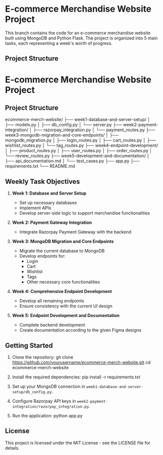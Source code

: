 # E-commerce Merchandise Website Project

This branch contains the code for an e-commerce merchandise website built using MongoDB and Python Flask. The project is organized into 5 main tasks, each representing a week's worth of progress.

## Project Structure
# E-commerce Merchandise Website Project

## Project Structure

ecommerce-merch-website/
├── week1-database-and-server-setup/
│   ├── models.py
│   ├── db_config.py
│   └── server.py
├── week2-payment-integration/
│   ├── razorpay_integration.py
│   └── payment_routes.py
├── week3-mongodb-migration-and-core-endpoints/
│   ├── mongodb_migration.py
│   ├── login_routes.py
│   ├── cart_routes.py
│   ├── wishlist_routes.py
│   └── tag_routes.py
├── week4-endpoint-development/
│   ├── product_routes.py
│   ├── user_routes.py
│   ├── order_routes.py
│   └── review_routes.py
├── week5-development-and-documentation/
│   ├── api_documentation.md
│   └── test_cases.py
├── app.py
├── requirements.txt
└── README.md

## Weekly Task Objectives

1. **Week 1: Database and Server Setup**
   - Set up necessary databases
   - Implement APIs
   - Develop server-side logic to support merchandise functionalities

2. **Week 2: Payment Gateway Integration**
   - Integrate Razorpay Payment Gateway with the backend

3. **Week 3: MongoDB Migration and Core Endpoints**
   - Migrate the current database to MongoDB
   - Develop endpoints for:
     * Login
     * Cart
     * Wishlist
     * Tags
     * Other necessary core functionalities

4. **Week 4: Comprehensive Endpoint Development**
   - Develop all remaining endpoints
   - Ensure consistency with the current UI design

5. **Week 5: Endpoint Development and Documentation**
   - Complete backend development
   - Create documentation according to the given Figma designs

## Getting Started

1. Clone the repository:
git clone https://github.com/yourusername/ecommerce-merch-website.git
cd ecommerce-merch-website

2. Install the required dependencies:
pip install -r requirements.txt

3. Set up your MongoDB connection in `week1-database-and-server-setup/db_config.py`.

4. Configure Razorpay API keys in `week2-payment-integration/razorpay_integration.py`.

5. Run the application:
python app.py

## License

This project is licensed under the MIT License - see the LICENSE file for details.
